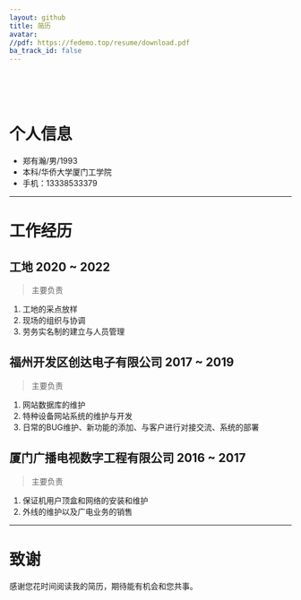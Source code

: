 ```yaml
---
layout: github
title: 简历
avatar: 
//pdf: https://fedemo.top/resume/download.pdf
ba_track_id: false
---
```

<br><br><br>

# 个人信息

 - 郑有瀚/男/1993
 - 本科/华侨大学厦门工学院
 - 手机：13338533379

---

# 工作经历  

## 工地 2020 ~ 2022

>主要负责

1. 工地的采点放样
2. 现场的组织与协调
3. 劳务实名制的建立与人员管理


## 福州开发区创达电子有限公司 2017 ~ 2019

>主要负责

1. 网站数据库的维护
2. 特种设备网站系统的维护与开发
3. 日常的BUG维护、新功能的添加、与客户进行对接交流、系统的部署


## 厦门广播电视数字工程有限公司   2016 ~ 2017 

>主要负责  

1. 保证机用户顶盒和网络的安装和维护
2. 外线的维护以及广电业务的销售



---

# 致谢
感谢您花时间阅读我的简历，期待能有机会和您共事。
